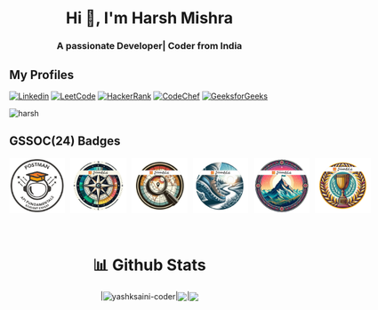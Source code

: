 <h1 align="center">Hi 👋, I'm Harsh Mishra</h1>
<h3 align="center">A passionate Developer| Coder from India</h3>


<!-- Profile -->
## My Profiles
[![Linkedin](https://img.shields.io/badge/LinkedIn-0077B5?style=for-the-badge&logo=linkedin&logoColor=white&link=https://www.linkedin.com/in/harsh-mishra1/)](https://www.linkedin.com/in/harsh-mishra1/)
[![LeetCode](https://img.shields.io/badge/-LeetCode-FFA116?style=for-the-badge&logo=LeetCode&logoColor=black&link=https://leetcode.com/u/mishra02harsh/)](https://leetcode.com/u/mishra02harsh/)
[![HackerRank](https://img.shields.io/badge/-Hackerrank-2EC866?style=for-the-badge&logo=HackerRank&logoColor=white&link=https://www.hackerrank.com/profile/mishra02harsh)](https://www.hackerrank.com/profile/mishra02harsh)
[![CodeChef](https://img.shields.io/badge/Codechef-%23B92B27.svg?&style=for-the-badge&logo=Codechef&logoColor=white&link=https://www.codechef.com/users/harshdevp01)](https://www.codechef.com/users/harshdevp01)
[![GeeksforGeeks](https://img.shields.io/badge/GeeksforGeeks-0F9D58?style=for-the-badge&logo=GeeksforGeeks&logoColor=white&link=https://www.geeksforgeeks.org/user/mishra0dwqv/)](https://www.geeksforgeeks.org/user/mishra0dwqv/)

<p align="left"> <img src="https://komarev.com/ghpvc/?username=harsh02mishra&label=Profile%20views&color=0e75b6&style=flat" alt="harsh" /> </p>

<!-- Badges -->
## GSSOC(24) Badges
<div style='display:flex; align-items:center; gap: 10px;' align='center'>
<img src="https://raw.githubusercontent.com/girlscript/gssoc-website-new/main/public/badges/postman.png" width="100px" height="100px" />
  <img src="https://github.com/girlscript/gssoc-website-new/blob/main/public/badges/1.png" width="100px" height="100px" />
  <img src="https://github.com/girlscript/gssoc-website-new/blob/main/public/badges/2.png" width="100px" height="100px" />
  <img src="https://github.com/girlscript/gssoc-website-new/blob/main/public/badges/3.png" width="100px" height="100px" />
  <img src="https://github.com/girlscript/gssoc-website-new/blob/main/public/badges/4.png" width="100px" height="100px" />
  <img src="https://github.com/girlscript/gssoc-website-new/blob/main/public/badges/5.png" width="100px" height="100px" />
</div>
<br>
<br>

<!-- Github Stats -->
<div align="center">
    <h1 align="center"> 📊 Github Stats</h1>

  |<img align="center" height="180em" src="https://github-readme-stats.vercel.app/api?username=harsh02mishra&theme=dark&show_icons=true&hide_border=false&count_private=true" alt=yashksaini-coder>|<img align="center" height="180em" src="https://github-readme-stats.vercel.app/api/top-langs/?username=harsh02mishra&theme=dark&show_icons=true&hide_border=false&layout=compact">|<img align="center" height="180em" src="https://github-readme-streak-stats.herokuapp.com/?user=harsh02mishra&theme=dark&hide_border=true)">
</div> 
<br/>
